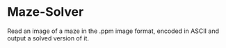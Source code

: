# Maze-Solver
Read an image of a maze in the .ppm image format, encoded in ASCII and output a solved version of it.
